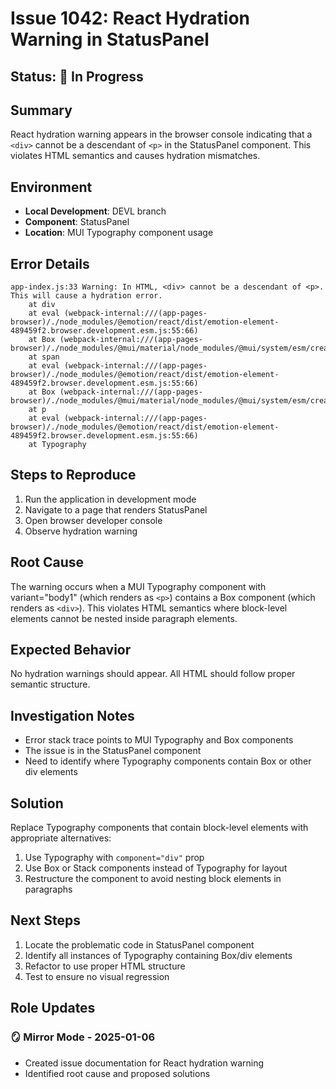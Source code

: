 # Issue 1042: React Hydration Warning in StatusPanel

## Status: 🚧 In Progress

## Summary
React hydration warning appears in the browser console indicating that a `<div>` cannot be a descendant of `<p>` in the StatusPanel component. This violates HTML semantics and causes hydration mismatches.

## Environment
- **Local Development**: DEVL branch
- **Component**: StatusPanel
- **Location**: MUI Typography component usage

## Error Details
```
app-index.js:33 Warning: In HTML, <div> cannot be a descendant of <p>.
This will cause a hydration error.
    at div
    at eval (webpack-internal:///(app-pages-browser)/./node_modules/@emotion/react/dist/emotion-element-489459f2.browser.development.esm.js:55:66)
    at Box (webpack-internal:///(app-pages-browser)/./node_modules/@mui/material/node_modules/@mui/system/esm/createBox/createBox.js:28:85)
    at span
    at eval (webpack-internal:///(app-pages-browser)/./node_modules/@emotion/react/dist/emotion-element-489459f2.browser.development.esm.js:55:66)
    at Box (webpack-internal:///(app-pages-browser)/./node_modules/@mui/material/node_modules/@mui/system/esm/createBox/createBox.js:28:85)
    at p
    at eval (webpack-internal:///(app-pages-browser)/./node_modules/@emotion/react/dist/emotion-element-489459f2.browser.development.esm.js:55:66)
    at Typography
```

## Steps to Reproduce
1. Run the application in development mode
2. Navigate to a page that renders StatusPanel
3. Open browser developer console
4. Observe hydration warning

## Root Cause
The warning occurs when a MUI Typography component with variant="body1" (which renders as `<p>`) contains a Box component (which renders as `<div>`). This violates HTML semantics where block-level elements cannot be nested inside paragraph elements.

## Expected Behavior
No hydration warnings should appear. All HTML should follow proper semantic structure.

## Investigation Notes
- Error stack trace points to MUI Typography and Box components
- The issue is in the StatusPanel component
- Need to identify where Typography components contain Box or other div elements

## Solution
Replace Typography components that contain block-level elements with appropriate alternatives:
1. Use Typography with `component="div"` prop
2. Use Box or Stack components instead of Typography for layout
3. Restructure the component to avoid nesting block elements in paragraphs

## Next Steps
1. Locate the problematic code in StatusPanel component
2. Identify all instances of Typography containing Box/div elements
3. Refactor to use proper HTML structure
4. Test to ensure no visual regression

## Role Updates

### 🪞 Mirror Mode - 2025-01-06
- Created issue documentation for React hydration warning
- Identified root cause and proposed solutions